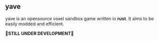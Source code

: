 ## yave
yave is an opensource voxel sandbox game written in **rust**. It aims to be easily modded and efficient.

🚧**STILL UNDER DEVELOPMENT**🚧